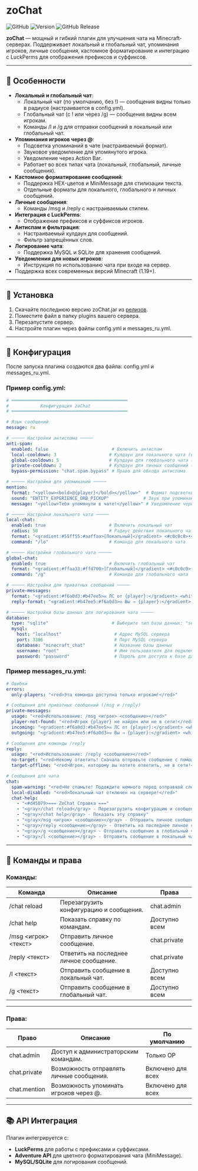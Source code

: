 # **zoChat**

![GitHub](https://img.shields.io/github/license/Zorahm/zoChat) ![Version](https://img.shields.io/badge/version-1.0.4-blue) ![GitHub Release](https://img.shields.io/github/v/release/Zorahm/zoChat)

**zoChat** — мощный и гибкий плагин для улучшения чата на Minecraft-серверах. Поддерживает локальный и глобальный чат, упоминания игроков, личные сообщения, кастомное форматирование и интеграцию с LuckPerms для отображения префиксов и суффиксов.

---

## 📜 **Особенности**

- **Локальный и глобальный чат**:
  - Локальный чат (по умолчанию, без !) — сообщения видны только в радиусе (настраивается в config.yml).
  - Глобальный чат (с ! или через /g) — сообщения видны всем игрокам.
  - Команды /l и /g для отправки сообщений в локальный или глобальный чат.
- **Упоминания игроков через @**:
  - Подсветка упоминаний в чате (настраиваемый формат).
  - Звуковое уведомление для упомянутого игрока.
  - Уведомление через Action Bar.
  - Работает во всех типах чата (локальный, глобальный, личные сообщения).
- **Кастомное форматирование сообщений**:
  - Поддержка HEX-цветов и MiniMessage для стилизации текста.
  - Отдельные форматы для локального, глобального и личных сообщений.
- **Личные сообщения**:
  - Команды /msg и /reply с настраиваемым стилем.
- **Интеграция с LuckPerms**:
  - Отображение префиксов и суффиксов игроков.
- **Антиспам и фильтрация**:
  - Настраиваемый кулдаун для сообщений.
  - Фильтр запрещённых слов.
- **Логирование чата**:
  - Поддержка MySQL и SQLite для хранения сообщений.
- **Уведомления для новых игроков**:
  - Инструкция по использованию чата при входе на сервер.
- Поддержка всех современных версий Minecraft (1.19+).

---

## 🔧 **Установка**

1. Скачайте последнюю версию zoChat.jar из [релизов](https://github.com/ZorahM/zoChat/releases).
2. Поместите файл в папку plugins вашего сервера.
3. Перезапустите сервер.
4. Настройте плагин через файлы config.yml и messages_ru.yml.

---

## 📁 **Конфигурация**

После запуска плагина создаются два файла: config.yml и messages_ru.yml.

### Пример config.yml:
```yaml
# ════════════════════════════════════════════
#            Конфигурация zoChat
# ════════════════════════════════════════════

# Язык сообщений
message: ru

# ───── Настройки антиспама ─────
anti-spam:
  enabled: false                        # Включить антиспам
  local-cooldown: 3                    # Кулдаун для локального чата (в секундах)
  global-cooldown: 5                   # Кулдаун для глобального чата (в секундах)
  private-cooldown: 2                  # Кулдаун для личных сообщений (в секундах)
  bypass-permission: "chat.spam.bypass" # Право для обхода антиспама

# ───── Настройки для упоминаний ─────
mention:
  format: "<yellow><bold>@{player}</bold></yellow>"  # Формат подсветки упоминания
  sound: "ENTITY_EXPERIENCE_ORB_PICKUP"             # Звук при упоминании
  message: "<yellow>Тебя упомянули в чате!</yellow>" # Уведомление через Action Bar

# ───── Настройки локального чата ─────
local-chat:
  enabled: true                        # Включить локальный чат
  radius: 50                           # Радиус действия локального чата
  format: "<gradient:#55ff55:#aaffaa>[Локальный]</gradient> <#c0c0c0>•</#c0c0c0> <#fcfcfc>{prefix}{suffix}{player}<#c0c0c0> › </#c0c0c0>{message}"  # Формат чата
  command: "/lo"                       # Команда для локального чата

# ───── Настройки глобального чата ─────
global-chat:
  enabled: true                        # Включить глобальный чат
  format: "<gradient:#ffaa33:#ffd700>[Глобальный]</gradient> <#c0c0c0>•</#c0c0c0> <#fcfcfc>{prefix}{suffix}{player}<#c0c0c0> › </#c0c0c0>{message}"  # Формат чата
  command: "/g"                        # Команда для глобального чата

# ───── Настройки для приватных сообщений ─────
private-messages:
  format: "<gradient:#f6a0d3:#b47ee5>✉️ ЛС от {player}:</gradient> <white>{message}</white>"  # Входящее сообщение
  reply-format: "<gradient:#b47ee5:#f6a0d3>✉️ Вы → {player}:</gradient> <white>{message}</white>"  # Исходящее сообщение

# ───── Настройки базы данных для логирования чата ─────
database:
  type: "sqlite"                        # Выберите тип базы данных: "sqlite" или "mysql"
  mysql:
    host: "localhost"                    # Адрес MySQL сервера
    port: 3306                           # Порт MySQL сервера
    database: "minecraft_chat"           # Название базы данных
    username: "root"                     # Имя пользователя для подключения
    password: "password"                 # Пароль для доступа к базе данных
```

### Пример messages_ru.yml:

```yaml
# Ошибки
errors:
  only-players: "<red>Эта команда доступна только игрокам!</red>"

# Сообщения для приватных сообщений (/msg и /reply)
private-messages:
  usage: "<red>Использование: /msg <игрок> <сообщение></red>"
  player-not-found: "<red>Игрок {player} не найден или не в сети!</red>"
  incoming: "<gradient:#f6a0d3:#b47ee5>✉ ЛС от {player}:</gradient> <white>{message}</white>"
  outgoing: "<gradient:#b47ee5:#f6a0d3>✉ Вы → {player}:</gradient> <white>{message}</white>"

# Сообщения для команды /reply
reply:
  usage: "<red>Использование: /reply <сообщение></red>"
  no-target: "<red>Некому ответить! Сначала отправьте сообщение с помощью /msg.</red>"
  target-offline: "<red>Игрок, которому вы хотите ответить, не в сети!</red>"

# Сообщения для чата
chat:
  spam-warning: "<red>Не спамьте! Подождите немного перед отправкой следующего сообщения.</red>"
  local-disabled: "<red>Локальный чат отключен на сервере!</red>"
  chat-help:
    - "<#d45079>=== ZoChat Справка ==="
    - "<gray>/chat reload</gray> - Перезагрузить конфигурацию и сообщения"
    - "<gray>/chat help</gray> - Показать эту справку"
    - "<gray>/msg <игрок> <сообщение></gray> - Отправить личное сообщение"
    - "<gray>/reply <сообщение></gray> - Ответить на последнее личное сообщение"
    - "<gray>/g <сообщение></gray> - Отправить сообщение в глобальный чат"
    - "<gray>/l <сообщение></gray> - Отправить сообщение в локальный чат"
```


---

## 📜 **Команды и права**

### **Команды:**

| Команда               | Описание                                      | Права           |
|-----------------------|----------------------------------------------|-----------------|
| /chat reload        | Перезагрузить конфигурацию и сообщения.      | chat.admin    |
| /chat help          | Показать справку по командам.                | Доступно всем   |
| /msg <игрок> <текст>| Отправить личное сообщение.                  | chat.private  |
| /reply <текст>      | Ответить на последнее личное сообщение.      | chat.private  |
| /l <текст>          | Отправить сообщение в локальный чат.         | Доступно всем   |
| /g <текст>          | Отправить сообщение в глобальный чат.        | Доступно всем   |

---

### **Права:**

| Право           | Описание                                      | По умолчанию     |
|------------------|----------------------------------------------|------------------|
| chat.admin     | Доступ к администраторским командам.         | Только OP        |
| chat.private   | Возможность отправлять личные сообщения.     | Включено для всех|
| chat.mention   | Возможность упоминать игроков через @.     | Включено для всех|

---

## 📚 **API Интеграция**

Плагин интегрируется с:
- **LuckPerms** для работы с префиксами и суффиксами.
- **Adventure API** для цветного форматирования чата (MiniMessage).
- **MySQL/SQLite** для логирования сообщений.
